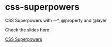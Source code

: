 # css-superpowers
CSS Superpowers with --*, @property and @layer

Check the slides here

[CSS Superpowers](https://pixu1980.github.io/css-superpowers/)
